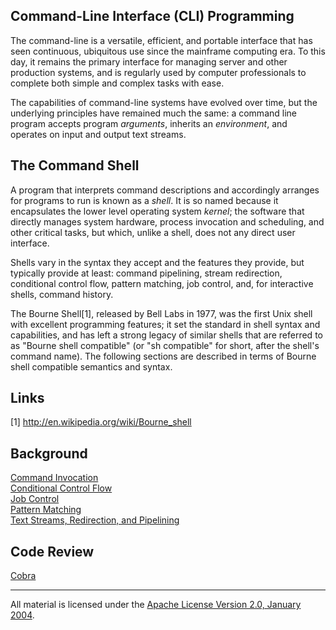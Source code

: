 ## Command-Line Interface (CLI) Programming

The command-line is a versatile, efficient, and portable interface that has
seen continuous, ubiquitous use since the mainframe computing era. To this day,
it remains the primary interface for managing server and other production
systems, and is regularly used by computer professionals to complete both
simple and complex tasks with ease.

The capabilities of command-line systems have evolved over time, but the
underlying principles have remained much the same: a command line program
accepts program *arguments*, inherits an *environment*, and operates on input
and output text streams.

## The Command Shell

A program that interprets command descriptions and accordingly arranges for
programs to run is known as a *shell*. It is so named because it encapsulates
the lower level operating system *kernel*; the software that directly manages
system hardware, process invocation and scheduling, and other critical tasks,
but which, unlike a shell, does not any direct user interface.

Shells vary in the syntax they accept and the features they provide, but
typically provide at least: command pipelining, stream redirection, conditional
control flow, pattern matching, job control, and, for interactive shells,
command history.

The Bourne Shell[1], released by Bell Labs in 1977, was the first Unix shell
with excellent programming features; it set the standard in shell syntax and
capabilities, and has left a strong legacy of similar shells that are referred
to as "Bourne shell compatible" (or "sh compatible" for short, after the
shell's command name). The following sections are described in terms of Bourne
shell compatible semantics and syntax.

## Links

[1] http://en.wikipedia.org/wiki/Bourne_shell

## Background

[Command Invocation](invocation/README.md)  
[Conditional Control Flow](flow/README.md)  
[Job Control](jobs/README.md)  
[Pattern Matching](patterns/README.md)  
[Text Streams, Redirection, and Pipelining](streams/README.md)

## Code Review

[Cobra](cobra/README.md)
___
All material is licensed under the [Apache License Version 2.0, January 2004](http://www.apache.org/licenses/LICENSE-2.0).
